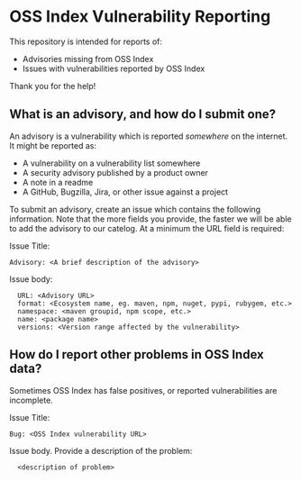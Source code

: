 # OSS Index Vulnerability Reporting

This repository is intended for reports of:

* Advisories missing from OSS Index
* Issues with vulnerabilities reported by OSS Index

Thank you for the help!

## What is an advisory, and how do I submit one?

An advisory is a vulnerability which is reported *somewhere* on the internet. It might be reported as:

* A vulnerability on a vulnerability list somewhere
* A security advisory published by a product owner
* A note in a readme
* A GitHub, Bugzilla, Jira, or other issue against a project

To submit an advisory, create an issue which contains the following information. Note that the more fields you provide, the faster we will be able to add the advisory to our catelog. At a minimum the URL field is required:

Issue Title:
```
Advisory: <A brief description of the advisory>
```

Issue body:
```
  URL: <Advisory URL>
  format: <Ecosystem name, eg. maven, npm, nuget, pypi, rubygem, etc.>
  namespace: <maven groupid, npm scope, etc.>
  name: <package name>
  versions: <Version range affected by the vulnerability>
```

## How do I report other problems in OSS Index data?

Sometimes OSS Index has false positives, or reported vulnerabilities are incomplete.

Issue Title:
```
Bug: <OSS Index vulnerability URL>
```

Issue body. Provide a description of the problem:
```
  <description of problem>
```
